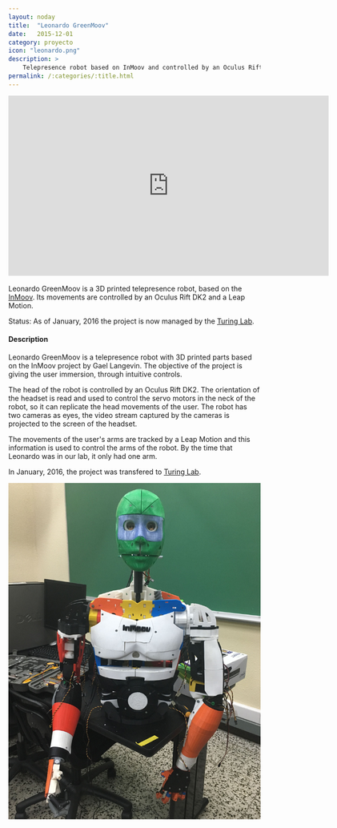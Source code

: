 ```yaml
---
layout: noday
title:  "Leonardo GreenMoov"
date:   2015-12-01
category: proyecto
icon: "leonardo.png"
description: >
    Telepresence robot based on InMoov and controlled by an Oculus Rift and Leap Motion.
permalink: /:categories/:title.html
---
```


<iframe width="640" height="360" src="https://www.youtube.com/embed/-i4bVY8lEWE" frameborder="0" allowfullscreen></iframe>

Leonardo GreenMoov is a 3D printed telepresence robot, based on the [InMoov](https://inmoov.fr). Its movements are controlled by an Oculus Rift DK2 and a Leap Motion.

Status: As of January, 2016 the project is now managed by the [Turing Lab](http://turing-lab.github.io/project/LeonardoGreenMoov.html).

#### Description

Leonardo GreenMoov is a telepresence robot with 3D printed parts based on the InMoov project by Gael Langevin. The objective of the project is giving the user immersion, through intuitive controls.

The head of the robot is controlled by an Oculus Rift DK2. The orientation of the headset is read and used to control the servo motors in the neck of the robot, so it can replicate the head movements of the user. The robot has two cameras as eyes, the video stream captured by the cameras is projected to the screen of the headset.

The movements of the user's arms are tracked by a Leap Motion and this information is used to control the arms of the robot. By the time that Leonardo was in our lab, it only had one arm.

In January, 2016, the project was transfered to [Turing Lab](http://turing.galileo.edu).

![Leonardo GreenMoov](/assets/img/projects-luis/leonardo.jpg)
